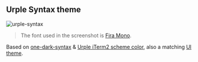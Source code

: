 ## Urple Syntax theme

![urple-syntax](https://cloud.githubusercontent.com/assets/2362138/19098066/d83d5eaa-8af5-11e6-98bc-d87ff14f0f1d.png)

> The font used in the screenshot is [Fira Mono](https://github.com/mozilla/Fira).

Based on [one-dark-syntax](https://github.com/atom/one-dark-syntax) & [Urple iTerm2 scheme color](https://github.com/mbadolato/iTerm2-Color-Schemes/blob/master/schemes/Urple.itermcolors), also a matching [UI theme](https://atom.io/themes/one-dark-ui).
